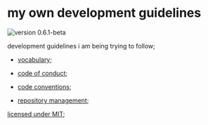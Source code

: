 # my own development guidelines

![version 0.6.1-beta](https://img.shields.io/badge/version-0.6.1--beta-informational?style=for-the-badge)

development guidelines i am being trying to follow;

- [vocabulary](./vocabulary.md);

- [code of conduct](./code_of_conduct.md);

- [code conventions](./code_conventions.md);

- [repository management](./repository_management.md);

[licensed under MIT](./license);
